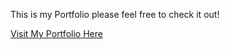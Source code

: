 This is my Portfolio please feel free to check it out!

[Visit My Portfolio Here](https://rickylambert87.github.io/Portfolio/)
